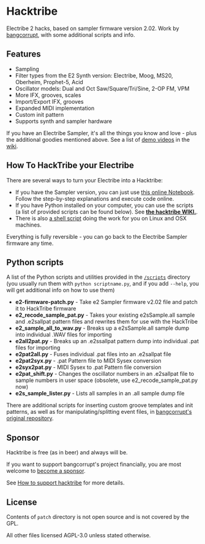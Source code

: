 # Hacktribe
Electribe 2 hacks, based on sampler firmware version 2.02. Work by [bangcorrupt](https://github.com/bangcorrupt), with some additional scripts and info.

## Features
- Sampling
- Filter types from the E2 Synth version: Electribe, Moog, MS20, Oberheim, Prophet-5, Acid
- Oscillator models: Dual and Oct Saw/Square/Tri/Sine, 2-OP FM, VPM 
- More IFX, grooves, scales
- Import/Export IFX, grooves
- Expanded MIDI implementation
- Custom init pattern
- Supports synth and sampler hardware

If you have an Electribe Sampler, it's all the things you know and love - plus the additional goodies mentioned above. See a list of [demo videos](https://github.com/bangcorrupt/hacktribe/wiki/Features#demo-videos) in the [wiki](https://github.com/bangcorrupt/hacktribe/wiki).

## How To HackTribe your Electribe

There are several ways to turn your Electribe into a Hacktribe: 
- If you have the Sampler version, you can just use [this online Notebook](./scripts/HackTribing_Notebook.ipynb). Follow the step-by-step explanations and execute code online. 
- If you have Python installed on your computer, you can use the scripts (a list of provided scripts can be found below). See **[the hacktribe WIKI.](https://github.com/bangcorrupt/hacktribe/wiki/How-To#Firmware-Patch)**.
- There is also [a shell script](https://github.com/untergeekDE/hacktribe/blob/main/scripts/hacktribe-tutorial.sh) doing the work for you on Linux and OSX machines. 

Everything is fully reversible - you can go back to the Electribe Sampler firmware any time. 

## Python scripts

A list of the Python scripts and utilities provided in the [```/scripts```](./scripts) directory (you usually run them with ```python scriptname.py```, and if you add ```--help```, you will get additional info on how to use them) 

- **e2-firmware-patch.py** - Take e2 Sampler firmware v2.02 file and patch it to HackTribe firmware
- **e2_recode_sample_pat.py** - Takes your existing e2sSample.all sample and .e2sallpat pattern files and rewrites them for use with the HackTribe
- **e2_sample_all_to_wav.py** - Breaks up a e2sSample.all sample dump into individual .WAV files for importing
- **e2all2pat.py** - Breaks up an .e2ssallpat pattern dump into individual .pat files for importing
- **e2pat2all.py** - Fuses individual .pat files into an .e2sallpat file
- **e2pat2syx.py** - .pat Pattern file to MIDI Sysex conversion
- **e2syx2pat.py** - MIDI Sysex to .pat Pattern file conversion
- **e2pat_shift.py** - Changes the oscillator numbers in an .e2sallpat file to sample numbers in user space (obsolete, use e2_recode_sample_pat.py now)
- **e2s_sample_lister.py** - Lists all samples in an .all sample dump file

There are additional scripts for inserting custom groove templates and init patterns, as well as for manipulating/splitting event files, in [bangcorrupt's original repository](https://github.com/bangcorrupt/hacktribe/tree/main/scripts).  

## Sponsor
Hacktribe is free (as in beer) and always will be.  

If you want to support bangcorrupt's project financially, you are most welcome to [become a sponsor](https://github.com/sponsors/bangcorrupt).  

See [How to support hacktribe](https://github.com/bangcorrupt/hacktribe/discussions/63) for more details.

## License
Contents of `patch` directory is not open source and is not covered by the GPL.

All other files licensed AGPL-3.0 unless stated otherwise.

